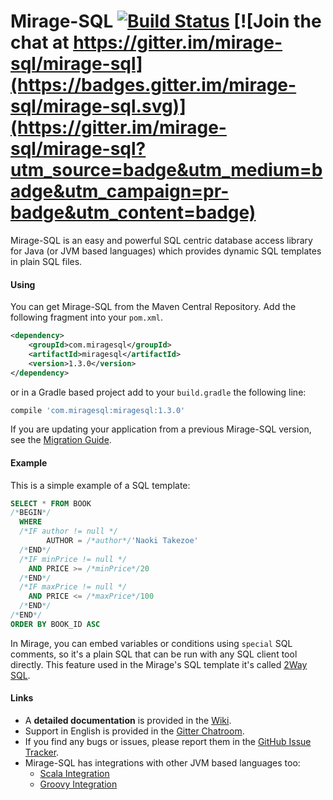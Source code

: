 Mirage-SQL [![Build Status](https://travis-ci.org/mirage-sql/mirage.svg?branch=master)](https://travis-ci.org/mirage-sql/mirage) [![Join the chat at https://gitter.im/mirage-sql/mirage-sql](https://badges.gitter.im/mirage-sql/mirage-sql.svg)](https://gitter.im/mirage-sql/mirage-sql?utm_source=badge&utm_medium=badge&utm_campaign=pr-badge&utm_content=badge)
======

Mirage-SQL is an easy and powerful SQL centric database access library for Java (or JVM based languages) which provides dynamic SQL templates in plain SQL files.

#### Using
You can get Mirage-SQL from the Maven Central Repository. Add the following fragment into your `pom.xml`.

```xml
<dependency>
    <groupId>com.miragesql</groupId>
    <artifactId>miragesql</artifactId>
    <version>1.3.0</version>
</dependency>
```
or in a Gradle based project add to your ```build.gradle``` the following line:
```groovy
compile 'com.miragesql:miragesql:1.3.0'
```

If you are updating your application from a previous Mirage-SQL version, see the [Migration Guide](https://github.com/mirage-sql/mirage/wiki/Migration-Guide).

#### Example

This is a simple example of a SQL template:

```sql
SELECT * FROM BOOK
/*BEGIN*/
  WHERE
  /*IF author != null */
        AUTHOR = /*author*/'Naoki Takezoe'
  /*END*/
  /*IF minPrice != null */
    AND PRICE >= /*minPrice*/20
  /*END*/
  /*IF maxPrice != null */
    AND PRICE <= /*maxPrice*/100
  /*END*/
/*END*/
ORDER BY BOOK_ID ASC
```

In Mirage, you can embed variables or conditions using `special` SQL comments, so it's a plain SQL that can be run with any SQL client tool directly. 
This feature used in the Mirage's SQL template it's called [2Way SQL](https://github.com/mirage-sql/mirage/wiki/2WaySQL).

#### Links
 - A **detailed documentation** is provided in the [Wiki](https://github.com/mirage-sql/mirage/wiki).
 - Support in English is provided in the [Gitter Chatroom](https://gitter.im/mirage-sql/mirage-sql).
 - If you find any bugs or issues, please report them in the [GitHub Issue Tracker](https://github.com/mirage-sql/mirage/issues).
 - Mirage-SQL has integrations with other JVM based languages too:
   - [Scala Integration](https://github.com/mirage-sql/mirage-scala)
   - [Groovy Integration](https://github.com/mirage-sql/mirage-groovy)